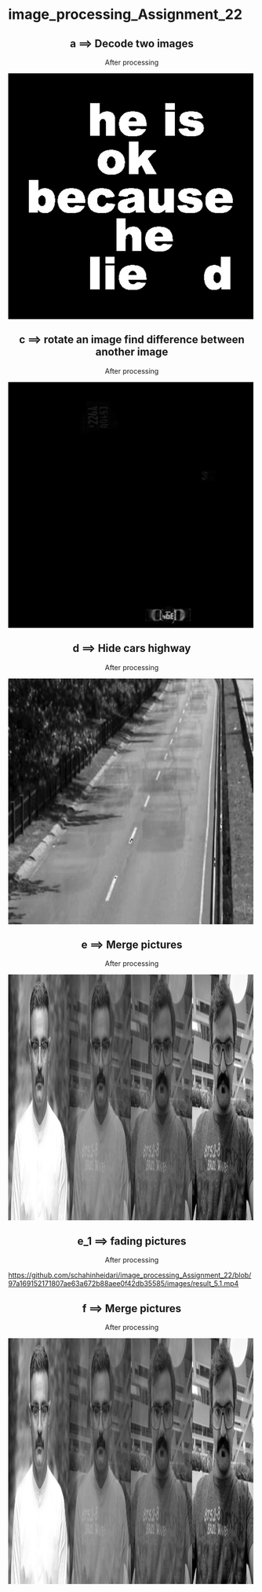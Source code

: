 # image_processing_Assignment_22

<h2 align="center">a ==> Decode two images</h2>

<p align="center">After processing</p>
<a href="url"><img src="images/decrypt.jpg" align="center" height="500" width="500" ></a>

<h2 align="center">c ==> rotate an image find difference between another image</h2>

<p align="center">After processing</p>
<a href="url"><img src="images/result3.jpg" align="center" height="500" width="500" ></a>

<h2 align="center">d ==> Hide cars highway</h2>

<p align="center">After processing</p>
<a href="url"><img src="images/result4.jpg" align="center" height="500" width="500" ></a>

<h2 align="center">e ==> Merge pictures</h2>

<p align="center">After processing</p>
<a href="url"><img src="images/result_5.jpg" align="center" height="500" width="500" ></a>

<h2 align="center">e_1 ==> fading pictures</h2>

<p align="center">After processing</p>

https://github.com/schahinheidari/image_processing_Assignment_22/blob/97a169152171807ae63a672b88aee0f42db35585/images/result_5.1.mp4

<h2 align="center">f ==> Merge pictures</h2>

<p align="center">After processing</p>
<a href="url"><img src="images/result_5.jpg" align="center" height="500" width="500" ></a>
